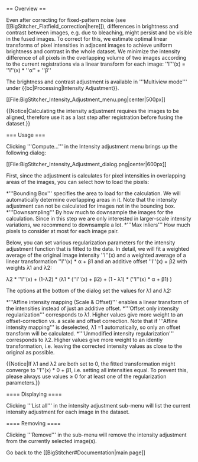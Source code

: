 == Overview ==

Even after correcting for fixed-pattern noise (see [[BigStitcher_Flatfield_correction|here]]), differences in brightness and contrast between images, e.g. due to bleaching, might persist and be visible in the fused images. To correct for this, we estimate optimal linear transforms of pixel intensities in adjacent images to achieve uniform brightness and contrast in the whole dataset. We minimize the intensity difference of all pixels in the overlapping volume of two images according to the current registrations via a linear transform for each image:
''I&prime;''(x) = ''I''(x) * ''&alpha;'' + ''&beta;''


The brightness and contrast adjustment is available in '''Multiview mode''' under {{bc|Processing|Intensity Adjustment}}.

[[File:BigStitcher_Intensity_Adjustment_menu.png|center|500px]]

{{Notice|Calculating the intensity adjustment requires the images to be aligned, therefore use it as a last step after registration before fusing the dataset.}}

=== Usage ===

Clicking '''Compute...''' in the Intensity adjustment menu brings up the following dialog:

[[File:BigStitcher_Intensity_Adjustment_dialog.png|center|600px]]

First, since the adjustment is calculates for pixel intensities in overlapping areas of the images, you can select how to load the pixels:

*'''Bounding Box''' specifies the area to load for the calculation. We will automatically determine overlapping areas in it. Note that the intensity adjustment can not be calculated for images not in the bounding box.
*'''Downsampling''' By how much to downsample the images for the calculation. Since in this step we are only interested in larger-scale intensity variations, we recommend to downsample a lot.
*'''Max inliers''' How much pixels to consider at most for each image pair. 

Below, you can set various regularization parameters for the intensity adjustment function that is fitted to the data. In detail, we will fit a weighted average of the original image intensity ''I''(x) and a weighted average of a linear transformation ''I''(x) * &alpha; + &beta;1 and an additive offset ''I''(x) + &beta;2 with weights &lambda;1 and &lambda;2:

&lambda;2 * ''I''(x) + (1-&lambda;2) * (&lambda;1 * (''I''(x) + &beta;2) + (1 - &lambda;1) * (''I''(x) * &alpha; + &beta;1) )


The options at the bottom of the dialog set the values for &lambda;1 and &lambda;2:

*'''Affine intensity mapping (Scale & Offset)''' enables a linear transform of the intensities instead of just an additive offset.
*'''Offset only intensity regularization''' corresponds to &lambda;1. Higher values give more weight to an offset-correction vs. a scale and offset correction. Note that if '''Affine intensity mapping''' is deselected, &lambda;1 =1 automatically, so only an offset transform will be calculated.
*'''Unmodified intensity regularization''' corresponds to &lambda;2. Higher values give more weight to an identiy transformation, i.e. leaving the corrected intensity values as close to the original as possible.

{{Notice|If &lambda;1 and &lambda;2 are both set to 0, the fitted transformation might converge to ''I''(x) * 0 + &beta;1, i.e. setting all intensities equal. To prevent this, please always use values &ge; 0 for at least one of the regularization parameters.}}

==== Displaying ====

Clicking '''List all''' in the intensity adjustment sub-menu will list the current intensity adjustment for each image in the dataset.

==== Removing ====

Clicking '''Remove''' in the sub-menu will remove the intensity adjustment from the currently selected image(s).

Go back to the [[BigStitcher#Documentation|main page]]
